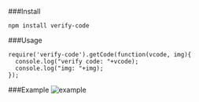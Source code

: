 ###Install
```
npm install verify-code
```

###Usage
```
require('verify-code').getCode(function(vcode, img){
  console.log("verify code: "+vcode);
  console.log("img: "+img);
});
```

###Example
![example](https://cloud.githubusercontent.com/assets/2316836/4329409/a7461e54-3f98-11e4-8cae-bcbb89492bfe.jpg)
